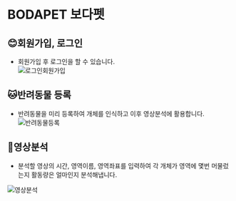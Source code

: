 # BODAPET 보다펫

## 😊회원가입, 로그인
- 회원가입 후 로그인을 할 수 있습니다.<br/>
![로그인회원가입](https://user-images.githubusercontent.com/71615938/190646380-625d7277-4df4-4173-ab25-f9795046a32c.gif)

## 🐱반려동물 등록
- 반려동물을 미리 등록하여 개체를 인식하고 이후 영상분석에 활용합니다.
![반려동물등록](https://user-images.githubusercontent.com/71615938/190646472-0397e27a-2546-42ad-bf12-d03a61475415.gif)

## 🐶영상분석
- 분석할 영상의 시간, 영역이름, 영역좌표를 입력하여 각 개체가 영역에 몇번 머물렀는지 활동량은 얼마인지 분석해냅니다.

![영상분석](https://user-images.githubusercontent.com/71615938/190646498-83838825-544f-45b7-b536-33fd69cafbd9.gif)

